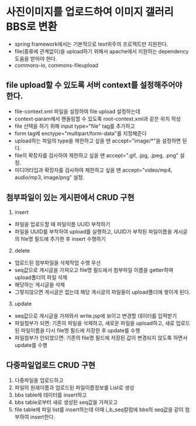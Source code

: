 # 사진이미지를 업로드하여 이미지 갤러리 BBS로 변환

* spring framework에서는 기본적으로 text위주의 프로젝트만 지원한다.
* file(종류에 관계없이)을 upload하기 위해서 apache에서 지원하는 dependency 도움을 받아야 한다.
* commons-io, commons-fileupload 

## file upload할 수 있도록 서버 context를 설정해주어야 한다.
* file-context.xml 파일을 설정하여 file upload 설정하는데
* context-param에서 핸들링할 수 있도록 root-context.xml과 같은 위치 작성
* file 선택을 하기 위해 input type="file" tag를 추가하고
* form tag에 enctype="multipart/form-data"를 지정해준다
* upload하는 파일의 type을 제한하고 싶을 땐 accept="image/*"을 설정하면 된다.
* file의 확장자를 검사하여 제한하고 싶을 땐 accept=".gif, .jpg, .jpeg, .png" 설정.
* 미디어타입과 확장자를 검사하여 제한하고 싶을 땐 accept="video/mp4, audio/mp3, image/png" 설정.

## 첨부파일이 있는 게시판에서 CRUD 구현
1. insert
* 파일을 업로드할 때 파일이름 UUID 부착하기
* 파일을 UUID를 부착하여 upload를 실행하고, UUID가 부착된 파일이름을 게시글의 file명 필드에 추가한 후 insert 수행하기

2. delete
* 업로드된 첨부파일을 삭제작업 수행 우선
* seq값으로 게시글을 가져오고 file명 필드에서 첨부파일 이름을 getter하여 upload폴더의 파일 삭제
* 해당하는 게시글을 삭제
* 그렇지않으면 게시글은 없는데 해당 게시글의 파일들이 upload폴더에 쌓이게 된다.

3. update 
* seq값으로 게시글을 가져와서 write.jsp에 보이고 변경할 데이터를 입력받기
* 파일첨부가 되면: 기존의 파일을 삭제하고, 새로운 파일을 upload하고, 새로 업로드된 파일이름을 다시 file명 필드에 저장한 후 update를 수행
* 파일첨부가 안되었으면: 기존의 file명 필드에 저장된 값이 변경되지 않도록 하면서 update를 수행

## 다중파일업로드 CRUD 구현
1. 다중파일을 업로드하고
2. 파일의 원래이름과 업로드된 파일이름정보를 List로 생성
3. bbs table에 데이터를 insert하고
4. bbs table로부터 새로 생성된 seq값을 가져오고
5. file table에 파일 list를 insert하는데 이때 i_b_seq칼럼에 bbs의 seq값을 같이 첨부하여 insert한다.


